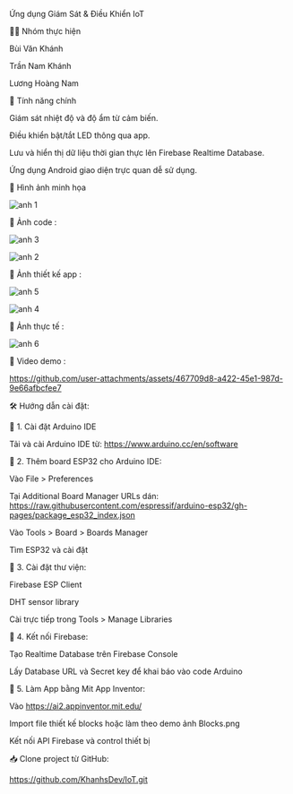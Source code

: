 Ứng dụng Giám Sát & Điều Khiển IoT


👨‍💻 Nhóm thực hiện

Bùi Văn Khánh

Trần Nam Khánh

Lương Hoàng Nam

📌 Tính năng chính

Giám sát nhiệt độ và độ ẩm từ cảm biến.

Điều khiển bật/tắt LED thông qua app.

Lưu và hiển thị dữ liệu thời gian thực lên Firebase Realtime Database.

Ứng dụng Android giao diện trực quan dễ sử dụng.

📸 Hình ảnh minh họa


![anh 1](https://github.com/user-attachments/assets/d9b2fbb4-aa5b-4188-a330-d41479b7ca13)

📌 Ảnh code :


![anh 3](https://github.com/user-attachments/assets/af78d55b-b0a6-4854-bc96-6acbd69ecf73)

![anh 2](https://github.com/user-attachments/assets/70604273-d64f-413d-8c61-9839d2f4ae76)

📌 Ảnh thiết kế app : 


![anh 5](https://github.com/user-attachments/assets/2ef50310-6e35-4a9a-991b-f0214eeec5f9)


![anh 4](https://github.com/user-attachments/assets/52295c9b-c035-41c4-8232-17ff339be1df)

📌 Ảnh thực tế :


![anh 6](https://github.com/user-attachments/assets/85d45fb3-c940-467e-9ef4-f8cd283cfde9)

📌 Video demo :


https://github.com/user-attachments/assets/467709d8-a422-45e1-987d-9e66afbcfee7

🛠️ Hướng dẫn cài đặt:

📌 1. Cài đặt Arduino IDE

Tải và cài Arduino IDE từ: https://www.arduino.cc/en/software

📌 2. Thêm board ESP32 cho Arduino IDE:

Vào File > Preferences

Tại Additional Board Manager URLs dán: https://raw.githubusercontent.com/espressif/arduino-esp32/gh-pages/package_esp32_index.json

Vào Tools > Board > Boards Manager

Tìm ESP32 và cài đặt


📌 3. Cài đặt thư viện:


Firebase ESP Client

DHT sensor library

Cài trực tiếp trong Tools > Manage Libraries


📌 4. Kết nối Firebase:

Tạo Realtime Database trên Firebase Console

Lấy Database URL và Secret key để khai báo vào code Arduino

📌 5. Làm App bằng Mit App Inventor:


Vào https://ai2.appinventor.mit.edu/

Import file thiết kế blocks hoặc làm theo demo ảnh Blocks.png

Kết nối API Firebase và control thiết bị

📥 Clone project từ GitHub:

https://github.com/KhanhsDev/IoT.git




